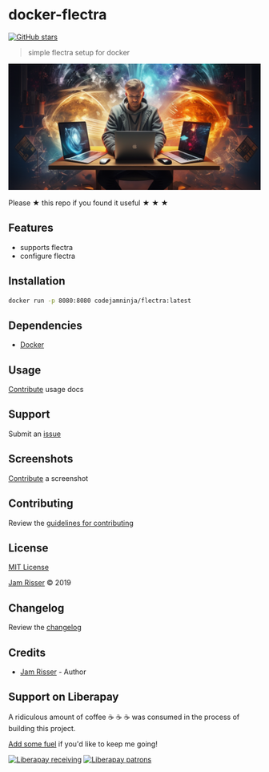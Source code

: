 # docker-flectra

[![GitHub stars](https://img.shields.io/github/stars/codejamninja/docker-flectra.svg?style=social&label=Stars)](https://github.com/codejamninja/docker-flectra)

> simple flectra setup for docker

![](assets/flectra-patch.png)

Please ★ this repo if you found it useful ★ ★ ★


## Features

* supports flectra
* configure flectra


## Installation

```sh
docker run -p 8080:8080 codejamninja/flectra:latest
```


## Dependencies

* [Docker](https://docker.com)


## Usage

[Contribute](https://github.com/codejamninja/docker-flectra/blob/master/CONTRIBUTING.md) usage docs


## Support

Submit an [issue](https://github.com/codejamninja/docker-flectra/issues/new)


## Screenshots

[Contribute](https://github.com/codejamninja/docker-flectra/blob/master/CONTRIBUTING.md) a screenshot


## Contributing

Review the [guidelines for contributing](https://github.com/codejamninja/docker-flectra/blob/master/CONTRIBUTING.md)


## License

[MIT License](https://github.com/codejamninja/docker-flectra/blob/master/LICENSE)

[Jam Risser](https://codejam.ninja) © 2019


## Changelog

Review the [changelog](https://github.com/codejamninja/docker-flectra/blob/master/CHANGELOG.md)


## Credits

* [Jam Risser](https://codejam.ninja) - Author


## Support on Liberapay

A ridiculous amount of coffee ☕ ☕ ☕ was consumed in the process of building this project.

[Add some fuel](https://liberapay.com/codejamninja/donate) if you'd like to keep me going!

[![Liberapay receiving](https://img.shields.io/liberapay/receives/codejamninja.svg?style=flat-square)](https://liberapay.com/codejamninja/donate)
[![Liberapay patrons](https://img.shields.io/liberapay/patrons/codejamninja.svg?style=flat-square)](https://liberapay.com/codejamninja/donate)

